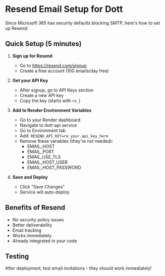 # Resend Email Setup for Dott

Since Microsoft 365 has security defaults blocking SMTP, here's how to set up Resend:

## Quick Setup (5 minutes)

1. **Sign up for Resend**
   - Go to https://resend.com/signup
   - Create a free account (100 emails/day free)

2. **Get your API Key**
   - After signup, go to API Keys section
   - Create a new API key
   - Copy the key (starts with `re_`)

3. **Add to Render Environment Variables**
   - Go to your Render dashboard
   - Navigate to dott-api service
   - Go to Environment tab
   - Add: `RESEND_API_KEY=re_your_api_key_here`
   - Remove these variables (they're not needed):
     - EMAIL_HOST
     - EMAIL_PORT
     - EMAIL_USE_TLS
     - EMAIL_HOST_USER
     - EMAIL_HOST_PASSWORD

4. **Save and Deploy**
   - Click "Save Changes"
   - Service will auto-deploy

## Benefits of Resend
- No security policy issues
- Better deliverability
- Email tracking
- Works immediately
- Already integrated in your code

## Testing
After deployment, test email invitations - they should work immediately!
